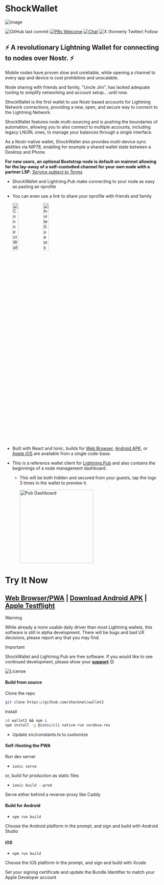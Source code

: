 # ShockWallet
![image](https://shockwallet.b-cdn.net/wnp%20banner.png)

![GitHub last commit](https://img.shields.io/github/last-commit/shocknet/wallet2?style=flat-square)
[![PRs Welcome](https://img.shields.io/badge/PRs-welcome-brightgreen.svg?style=flat-square)](http://makeapullrequest.com) 
[![Chat](https://img.shields.io/badge/chat-on%20Telegram-blue?style=flat-square)](https://t.me/ShockBTC)
![X (formerly Twitter) Follow](https://img.shields.io/twitter/follow/ShockBTC?style=flat-square&logo=bitcoin)

## ⚡ A revolutionary Lightning Wallet for connecting to nodes over Nostr. ⚡

Mobile nodes have proven slow and unreliable, while opening a channel to every app and device is cost prohibitive and unscalable.

Node sharing with friends and family, "Uncle Jim", has lacked adequate tooling to simplify networking and account setup... until now.

ShockWallet is the first wallet to use Nostr based accounts for Lightning Network connections, providing a new, open, and secure way to connect to the Lightning Network.

ShockWallet features node multi-sourcing and is pushing the boundaries of automation, allowing you to also connect to multiple accounts, including legacy LNURL ones, to manage your balances through a single interface. 

As a Nostr-native wallet, ShockWallet also provides multi-device sync abilities via NIP78, enabling for example a shared wallet state between a Desktop and Phone.

**For new users, an optional Bootstrap node is default on mainnet allowing for the lay-away of a self-custodied channel for your own node with a partner LSP.** [*Service subject to Terms*](https://docs.shock.network/terms)

- ShockWallet and Lightning.Pub make connecting to your node as easy as pasting an nprofile
- You can even use a link to share your nprofile with friends and family

    <img src="https://cdn.shockwallet.app/add_src_sm.png" height="20%" alt="Connect Wallet"> <img src="https://cdn.shockwallet.app/src_invite_sm.png" height="20%" alt="Invite Guests">


- Built with React and Ionic, builds for [Web Browser](https://my.shockwallet.app), [Android APK](https://dl.shockwallet.app/shockwallet.apk), or [Apple iOS](https://testflight.apple.com/join/soZAKZWj) are available from a single code-base.

- This is a reference wallet client for [Lightning.Pub](https://github.com/shocknet/Lightning.Pub) and also contains the beginnings of a node management dashboard.
    - This will be both hidden and secured from your guests, tap the logo 3 times in the wallet to preview it.

         <img src="https://shockwallet.b-cdn.net/pub_home_ss.png" alt="Pub Dashboard" width="240"></p>

# Try It Now

## [Web Browser/PWA](https://my.ShockWallet.app) | [Download Android APK](https://dl.shockwallet.app/shockwallet.apk) | [Apple Testflight](https://testflight.apple.com/join/soZAKZWj)

> [!WARNING]  
> While already a more usable daily driver than most Lightning wallets, this software is still in alpha development. There will be bugs and bad UX decisions, please report any that you may find. 

> [!IMPORTANT]  
> ShockWallet and Lightning.Pub are free software. If you would like to see continued development, please show your [**support**](https://github.com/sponsors/shocknet) 😊
>
> <img src="https://www.gnu.org/graphics/agplv3-with-text-162x68.png" alt="License">


#### Build from source
Clone the repo

```bash
git clone https://github.com/shocknet/wallet2
```
Install

```bash
cd wallet2 && npm i
npm install -g @ionic/cli native-run cordova-res
```
* Update src/constants.ts to customize

#### Self-Hosting the PWA

Run dev server

- `ionic serve`

or, build for production as static files

- `ionic build --prod`

Serve either behind a reverse-proxy like Caddy

#### Build for Android

- `npm run build`

Choose the Android platform in the prompt, and sign and build with Android Studio

#### iOS

- `npm run build`

Choose the iOS platform in the prompt, and sign and build with Xcode

Set your signing certificate and update the Bundle Identifier to match your Apple Developer account
